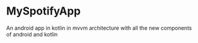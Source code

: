 # MySpotifyApp
 An android app in kotlin in mvvm architecture with all the new components of android and kotlin

